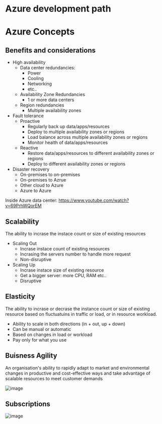 # Azure development path
# Azure Concepts

## Benefits and considerations
- High availability
  - Data center redundancies:
    - Power
    - Cooling
    - Networking
    - etc..
  - Availability Zone Redundancies
    - 1 or more data centers
  - Region redundancies
    - Multiple availability zones
- Fault tolerance
  - Proactive
    - Regularly back up data/apps/resources
    - Deploy to multiple availability zones or regions
    - Load balance across multiple availability zones or regions
    - Monitor health of data/apps/resources
   - Reactive
     - Restore data/apps/resources to different availability zones or regions
     - Deploy to different availability zones or regions   
- Disaster recovery
   - On-premises to on-premises
   - On-premises to Azrue
   - Other cloud to Azure
   - Azure to Azure

Inside Azure data center:
https://www.youtube.com/watch?v=69PrhWQorEM

## Scalability
The ability to incrase the instace count or size of existing resources
- Scaling Out
  - Incrase instace count of existing resources
  - Incrasing the servers number to handle more request
  - Non-disruptive
- Scaling Up
  - Incrase instace size of existing resource
  - Get a bigger server: more CPU, RAM etc..
  - Disruptive

## Elasticity
The ability to incrase or decrase the instance count or size of existing resource based on fluctuatuins in traffic or load, or in resource workload.
- Ability to scale in both directions (in + out, up + down)
- Can be manual or automatic
- Based on changes in load or workload
- Pay only for what you use

## Buisness Agility
An organisation's ability to rapidly adapt to market and environmental changes in productive and cost-effective ways and take advantage of scalable resources to meet customer demands

![image](https://user-images.githubusercontent.com/48266482/219025849-5b7102c3-bbf0-4d3b-bccc-83ba499f78db.png)

## Subscriptions
![image](https://user-images.githubusercontent.com/48266482/219029871-a7872364-64e7-4f4c-beb7-8d4c7c251ee2.png)




